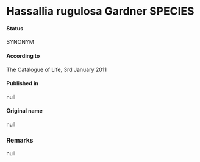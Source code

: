 # Hassallia rugulosa Gardner SPECIES

#### Status
SYNONYM

#### According to
The Catalogue of Life, 3rd January 2011

#### Published in
null

#### Original name
null

### Remarks
null